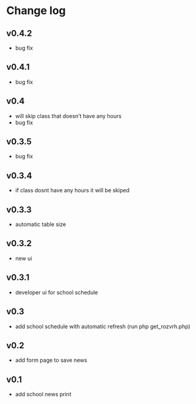 # **Change log**

## v0.4.2

- bug fix

## v0.4.1

- bug fix

## v0.4

- will skip class that doesn’t have any hours
- bug fix

## v0.3.5

- bug fix

## v0.3.4

- if class dosnt have any hours it will be skiped

## v0.3.3

- automatic table size

## v0.3.2

- new ui

## v0.3.1

- developer ui for school schedule

## v0.3

- add school schedule with automatic refresh (run php get_rozvrh.php)

## v0.2

- add form page to save news

## v0.1

- add school news print